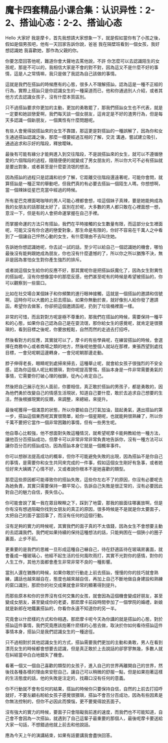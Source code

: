# 魔卡四套精品小课合集：认识异性：2-2、搭讪心态：2-2、搭讪心态

Hello 大家好 我是摩卡，首先我想請大家想象一下，就是假如當你有了小孩之後，假如是個男孩吧，他有一天回家告訴你說，爸爸 我在隔壁班看到一個女孩，我好想認識她 我喜歡她，那作為父親的你。

你要怎麼回答他呢，難道你會大聲地去罵他說，不許 你怎麼可以去認識陌生的女孩呢，那是不可以的，我相信大家是不會的對不對，因為這又不是什麼不好的事情，這是人之常情嘛，我只是做了我認為自己該做的事情。

這就是我們在搭訕的時候應有的心態，很多人不理解搭訕，認為這是一種不正經的行為，實際上搭訕只是你認識女生的一種渠道而已，他和你通過別人介紹，或者其他方式去認識女孩子，沒有什麼本質區別。

只不過搭訕要求你更加的主動，更加的勇敢罷了，那我們搭訕女生也不代表，就是一定要和她談戀愛啊，我們每天談一個女朋友，這肯定是不好的渣男行為，但是每天多認識一個新朋友，一個異性有什麼問題呢。

有些人會覺得說搭訕來的女生不靠譜，那這更是對搭訕的一種誤解了，因為你和女生通過搭訕認識之後，那麼一樣要經過互相的了解，交流 溝通，嘗試建立吸引，通過追求和示好的階段，釋放曖昧。

最後有可能有緣分才能夠進入到交往階段，不是說搭訕來的女生，就可以不遵循戀愛的六個階段的過程，隨隨便便的就變成了男女朋友的，所以你大可不必有搭訕就是要出對象，或者甚至是什麼耍流氓的想法。

因為搭訕的過程只是認識和初步了解，它距離交往階段還遠著呢，可能你會問，就算搭訕是一種正常的舉動吧，但我們真的有必要去搭訕一個陌生人嗎，你想想啊，當一個辣妹從星巴克當中經過的時候。

所有星巴克裡面喝咖啡的男人可能心裡都會想，哇這個妹子真辣，要是她能夠成為我的女朋友的話那就太好了，區別在於呢，大多數的男人都只敢在心裡面想一想，意淫一下，但是有的人會把命運掌握在自己手裡。

而掌握命運的方法只有搭訕，我們在平時接觸的女生數量有限，而這部分女生裡面呢，可能又沒有你合適的戀愛對象，那生命是有限的，你好不容易在千萬人之中看到了一個讓自己怦然心動的女生，有什麼理由不去叫住她。

告訴她你想認識她呢，你去試一試的話，至少可以給自己一個認識她的機會，哪怕最後沒有能夠跟她成為朋友，你也沒有什麼遺憾的了，所以你之所以猶豫不決，無非是因為害怕女生對你產生強烈的排斥。

或者說這個女生給你的反應不好，那其實呢你是把搭訕妖魔化了，因為女生對異性的搭訕呢，沒有你想像當中的那麼反感，他們甚至呢有的時候是希望被搭訕的，你可以觀察到一些窗口。

比如在社交場合某個妹子和你頻繁的進行眼神接觸，這就是一個搭訕的邀請和信號啊，這時你可以大膽的上前去搭訕，如果你無動於衷，就好像別人給你發了邀請函，希望你去做客，你卻把這個邀請函呢，扔到了垃圾桶裡面一樣。

非常的可惜，而且對對方呢是極不尊重的，那我們在搭訕的時候，需要保持一種平和的心態，如果你自己認為自己是在耍流氓，那你給女生的感覺呢，就肯定是很猥瑣的，看到目標之後呢，你要放輕鬆，自然而然的走過去打招呼。

然後看對方的反應，其實就可以了，摩卡的有些學員呢，在練習搭訕的時候，會選擇在商務中心或者商場之類的地方，然後呢他整個人就站在那裡，東張西望到處找目標，一會兒呢朝這邊轉身，一會兒呢朝那邊走動。

脖子伸得老長，眼睛呢到處掃來掃去，這種舉止呢，就會給女孩子很強烈的不安全感，認為你這個人呢比較猥瑣，對你呢提高警惕，搭訕本身是一件非常需要勇氣的事情，它需要你打破心理的枷鎖，從內心肯定自己。

然後把自己展示在別人面前，你要相信，真正敢於搭訕的男孩子，都是勇敢的，因為他們勇於改變自己的情感生活現狀，知道自己要什麼，敢於去追求自己想要的生活，然後根據現實的反饋，來調整，來總結，來提升。

最後呢獲得一個滿意的狀態，所以你要給自己打氣加油，鼓起勇氣，邁出搭訕的第一步，搭訕這個東西呢其實很簡單，給你一個星期呢，也就能夠很熟練了，所以你千萬不要把它當作一個非常困難的事情，但有一些男生呢。

他自尊心比較強，他不想面對失敗這種情況，就希望呢摩卡能夠教給他一種方法，讓他百分百搭訕成功，但摩卡可以非常非常非常負責地告訴你，沒有一種方法可以讓你百分百的搭訕成功，因為搭訕本身它就是一個概率事件。

你可以想辦法提高成功的概率，但你不可能避免失敗的出現，因為搭訕不是你自己的事情，是需要你和女生共同來完成的一件事，假如這個女生剛好有急事，或者她恰好來大姨媽了心情不好，又或者說你根本不是她喜歡的類型。

那麼這些原因都可能導致你的搭訕失敗，這些你左右不了的原因，你沒有必要呢去為她負責，其實只需要保持一顆平常心，告訴自己失敗是很正常的，沒有必要因此對自己的魅力自信，喪失信心。

你可能會說了萬一我在眾目睽睽之下，踩到了地雷，那我的臉面往哪裏放啊，但是你有沒有想過阻礙你找到女朋友的真正的原因，很多時候是不是就是你太要面子，太把自己的面子當回事了，而沒有任何的這個行動。

沒有足夠的實力的時候呢，其實我們的面子真的不太值錢，因為女生不會想要主動的去認識我們，我們呢如果持續的保持這種想法的話，只能夠困在一個狹小的圈子裏面，止步不前。

更重要的是我們的思維一旦形成這種自己嚇自己，待在舒適區待在玻璃房裏面，就會養成一種玻璃心，他經不起生活的任何風吹雨打，其實不光對你的感情，對你的人生工作，其他方面都會產生非常非常不良的一種影響。

當別人還在猶豫的時候，如果你敢於行動走上前去搭訕，慢慢的你的技巧就會熟練，講話也越來越自在，態度也越來越自信，再加上自己不斷地做自身建設和熟練的窗口識別，那麽你的社交成果就會非常的顯著得到提升。

而那些原本和你的世界沒有任何交集的女孩，就會因為這個機會變成好朋友，甚至變成女朋友，甚至變成你的老婆，那麽摩卡前段時間參加了一個學院的婚禮，新娘就是新郎在地鐵裏搭訕的，你看你永遠不知道你的另一半。

究竟會以什麽樣的方式和你相遇，那麽摩卡呢今天為你講的就是搭訕的心態，對於搭訕這件事情，我們究竟應該抱著什麽樣的心態去做，取決於你如何看待搭訕這件事情本身，搭訕只是我們認識女生的一種途徑。

只不過相對於其他認識女生的方式，搭訕需要我們更加的主動和勇敢，男人在看到漂亮女生的時候都會想要去認識，但是真正敢於上去說話的卻寥寥無幾，多數人就在糾結當中白白地錯失了機會。

看著一個又一個自己喜歡的類型的女孩子，進入自己的世界再離開自己的世界，然後找各種各樣的理由來安慰自己，讓自己可以稍微的舒服一點，但是如果抱著這樣的生活態度的話，他的失敗是注定的，找藉口沒有任何的意義。

你不行動就不會有任何的結果，搭訕的時候你只要保持自信，自然的上前去打招呼就好，不要左顧右盼給女孩子感覺很猥瑣，搭訕不會百分百成功，因為有些因素是你無法控制的，但你不必因此而懊惱，更不要覺得說丟面子。

沒有強大的實力的時候，要面子只會阻礙我前進的速度，而我們也不可能知道，自己會不會因為一次搭訕，就遇到了自己這輩子最重要的那個人，最後呢摩卡要送給大家一句話，不想錯過他就上前去和他說話。

應為今天上午的演講結束，如果有話要講我會盡快回答。